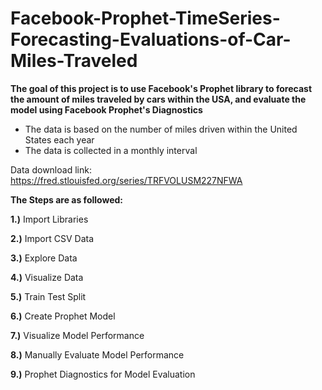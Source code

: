 # Facebook-Prophet-TimeSeries-Forecasting-Evaluations-of-Car-Miles-Traveled

**The goal of this project is to use Facebook's Prophet library to forecast the amount of miles traveled by cars within the USA, and evaluate the model using Facebook Prophet's Diagnostics**

   - The data is based on the number of miles driven within the United States each year
   - The data is collected in a monthly interval

Data download link: https://fred.stlouisfed.org/series/TRFVOLUSM227NFWA

**The Steps are as followed:**

**1.)** Import Libraries

**2.)** Import CSV Data

**3.)** Explore Data

**4.)** Visualize Data

**5.)** Train Test Split

**6.)** Create Prophet Model

**7.)** Visualize Model Performance

**8.)** Manually Evaluate Model Performance

**9.)** Prophet Diagnostics for Model Evaluation
